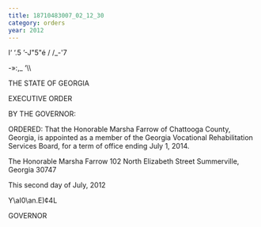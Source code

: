 ```yaml
---
title: 18710483007_02_12_30
category: orders
year: 2012
---
```

  
  

I‘ ‘.5 ’-J"5"é / /_-'7

-»:,_
‘\\\

THE STATE OF GEORGIA

EXECUTIVE ORDER

BY THE GOVERNOR:

ORDERED: That the Honorable Marsha Farrow of Chattooga County, Georgia,
is appointed as a member of the Georgia Vocational Rehabilitation
Services Board, for a term of office ending July 1, 2014.

The Honorable Marsha Farrow
102 North Elizabeth Street
Summerville, Georgia 30747

This second day of July, 2012

Y\aI0\an.E)¢4L

GOVERNOR

